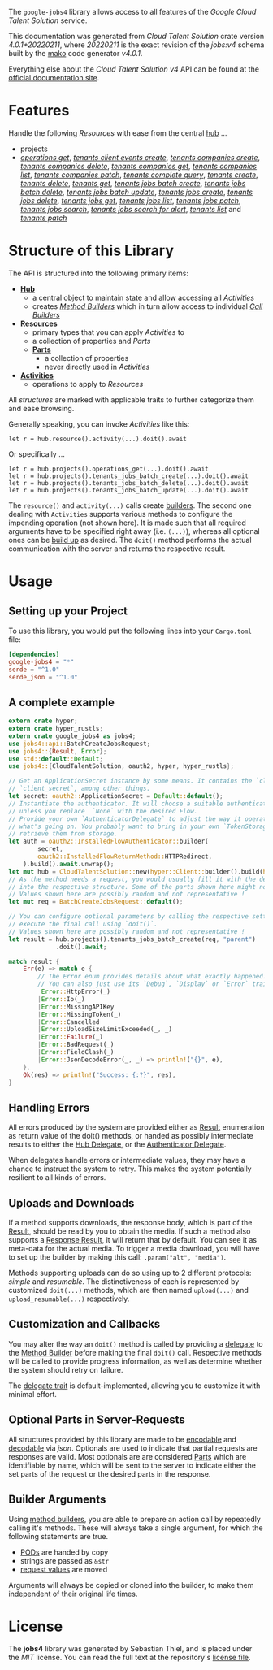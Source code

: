 <!---
DO NOT EDIT !
This file was generated automatically from 'src/generator/templates/api/README.md.mako'
DO NOT EDIT !
-->
The `google-jobs4` library allows access to all features of the *Google Cloud Talent Solution* service.

This documentation was generated from *Cloud Talent Solution* crate version *4.0.1+20220211*, where *20220211* is the exact revision of the *jobs:v4* schema built by the [mako](http://www.makotemplates.org/) code generator *v4.0.1*.

Everything else about the *Cloud Talent Solution* *v4* API can be found at the
[official documentation site](https://cloud.google.com/talent-solution/job-search/docs/).
# Features

Handle the following *Resources* with ease from the central [hub](https://docs.rs/google-jobs4/4.0.1+20220211/google_jobs4/CloudTalentSolution) ... 

* projects
 * [*operations get*](https://docs.rs/google-jobs4/4.0.1+20220211/google_jobs4/api::ProjectOperationGetCall), [*tenants client events create*](https://docs.rs/google-jobs4/4.0.1+20220211/google_jobs4/api::ProjectTenantClientEventCreateCall), [*tenants companies create*](https://docs.rs/google-jobs4/4.0.1+20220211/google_jobs4/api::ProjectTenantCompanyCreateCall), [*tenants companies delete*](https://docs.rs/google-jobs4/4.0.1+20220211/google_jobs4/api::ProjectTenantCompanyDeleteCall), [*tenants companies get*](https://docs.rs/google-jobs4/4.0.1+20220211/google_jobs4/api::ProjectTenantCompanyGetCall), [*tenants companies list*](https://docs.rs/google-jobs4/4.0.1+20220211/google_jobs4/api::ProjectTenantCompanyListCall), [*tenants companies patch*](https://docs.rs/google-jobs4/4.0.1+20220211/google_jobs4/api::ProjectTenantCompanyPatchCall), [*tenants complete query*](https://docs.rs/google-jobs4/4.0.1+20220211/google_jobs4/api::ProjectTenantCompleteQueryCall), [*tenants create*](https://docs.rs/google-jobs4/4.0.1+20220211/google_jobs4/api::ProjectTenantCreateCall), [*tenants delete*](https://docs.rs/google-jobs4/4.0.1+20220211/google_jobs4/api::ProjectTenantDeleteCall), [*tenants get*](https://docs.rs/google-jobs4/4.0.1+20220211/google_jobs4/api::ProjectTenantGetCall), [*tenants jobs batch create*](https://docs.rs/google-jobs4/4.0.1+20220211/google_jobs4/api::ProjectTenantJobBatchCreateCall), [*tenants jobs batch delete*](https://docs.rs/google-jobs4/4.0.1+20220211/google_jobs4/api::ProjectTenantJobBatchDeleteCall), [*tenants jobs batch update*](https://docs.rs/google-jobs4/4.0.1+20220211/google_jobs4/api::ProjectTenantJobBatchUpdateCall), [*tenants jobs create*](https://docs.rs/google-jobs4/4.0.1+20220211/google_jobs4/api::ProjectTenantJobCreateCall), [*tenants jobs delete*](https://docs.rs/google-jobs4/4.0.1+20220211/google_jobs4/api::ProjectTenantJobDeleteCall), [*tenants jobs get*](https://docs.rs/google-jobs4/4.0.1+20220211/google_jobs4/api::ProjectTenantJobGetCall), [*tenants jobs list*](https://docs.rs/google-jobs4/4.0.1+20220211/google_jobs4/api::ProjectTenantJobListCall), [*tenants jobs patch*](https://docs.rs/google-jobs4/4.0.1+20220211/google_jobs4/api::ProjectTenantJobPatchCall), [*tenants jobs search*](https://docs.rs/google-jobs4/4.0.1+20220211/google_jobs4/api::ProjectTenantJobSearchCall), [*tenants jobs search for alert*](https://docs.rs/google-jobs4/4.0.1+20220211/google_jobs4/api::ProjectTenantJobSearchForAlertCall), [*tenants list*](https://docs.rs/google-jobs4/4.0.1+20220211/google_jobs4/api::ProjectTenantListCall) and [*tenants patch*](https://docs.rs/google-jobs4/4.0.1+20220211/google_jobs4/api::ProjectTenantPatchCall)




# Structure of this Library

The API is structured into the following primary items:

* **[Hub](https://docs.rs/google-jobs4/4.0.1+20220211/google_jobs4/CloudTalentSolution)**
    * a central object to maintain state and allow accessing all *Activities*
    * creates [*Method Builders*](https://docs.rs/google-jobs4/4.0.1+20220211/google_jobs4/client::MethodsBuilder) which in turn
      allow access to individual [*Call Builders*](https://docs.rs/google-jobs4/4.0.1+20220211/google_jobs4/client::CallBuilder)
* **[Resources](https://docs.rs/google-jobs4/4.0.1+20220211/google_jobs4/client::Resource)**
    * primary types that you can apply *Activities* to
    * a collection of properties and *Parts*
    * **[Parts](https://docs.rs/google-jobs4/4.0.1+20220211/google_jobs4/client::Part)**
        * a collection of properties
        * never directly used in *Activities*
* **[Activities](https://docs.rs/google-jobs4/4.0.1+20220211/google_jobs4/client::CallBuilder)**
    * operations to apply to *Resources*

All *structures* are marked with applicable traits to further categorize them and ease browsing.

Generally speaking, you can invoke *Activities* like this:

```Rust,ignore
let r = hub.resource().activity(...).doit().await
```

Or specifically ...

```ignore
let r = hub.projects().operations_get(...).doit().await
let r = hub.projects().tenants_jobs_batch_create(...).doit().await
let r = hub.projects().tenants_jobs_batch_delete(...).doit().await
let r = hub.projects().tenants_jobs_batch_update(...).doit().await
```

The `resource()` and `activity(...)` calls create [builders][builder-pattern]. The second one dealing with `Activities` 
supports various methods to configure the impending operation (not shown here). It is made such that all required arguments have to be 
specified right away (i.e. `(...)`), whereas all optional ones can be [build up][builder-pattern] as desired.
The `doit()` method performs the actual communication with the server and returns the respective result.

# Usage

## Setting up your Project

To use this library, you would put the following lines into your `Cargo.toml` file:

```toml
[dependencies]
google-jobs4 = "*"
serde = "^1.0"
serde_json = "^1.0"
```

## A complete example

```Rust
extern crate hyper;
extern crate hyper_rustls;
extern crate google_jobs4 as jobs4;
use jobs4::api::BatchCreateJobsRequest;
use jobs4::{Result, Error};
use std::default::Default;
use jobs4::{CloudTalentSolution, oauth2, hyper, hyper_rustls};

// Get an ApplicationSecret instance by some means. It contains the `client_id` and 
// `client_secret`, among other things.
let secret: oauth2::ApplicationSecret = Default::default();
// Instantiate the authenticator. It will choose a suitable authentication flow for you, 
// unless you replace  `None` with the desired Flow.
// Provide your own `AuthenticatorDelegate` to adjust the way it operates and get feedback about 
// what's going on. You probably want to bring in your own `TokenStorage` to persist tokens and
// retrieve them from storage.
let auth = oauth2::InstalledFlowAuthenticator::builder(
        secret,
        oauth2::InstalledFlowReturnMethod::HTTPRedirect,
    ).build().await.unwrap();
let mut hub = CloudTalentSolution::new(hyper::Client::builder().build(hyper_rustls::HttpsConnectorBuilder::new().with_native_roots().https_or_http().enable_http1().enable_http2().build()), auth);
// As the method needs a request, you would usually fill it with the desired information
// into the respective structure. Some of the parts shown here might not be applicable !
// Values shown here are possibly random and not representative !
let mut req = BatchCreateJobsRequest::default();

// You can configure optional parameters by calling the respective setters at will, and
// execute the final call using `doit()`.
// Values shown here are possibly random and not representative !
let result = hub.projects().tenants_jobs_batch_create(req, "parent")
             .doit().await;

match result {
    Err(e) => match e {
        // The Error enum provides details about what exactly happened.
        // You can also just use its `Debug`, `Display` or `Error` traits
         Error::HttpError(_)
        |Error::Io(_)
        |Error::MissingAPIKey
        |Error::MissingToken(_)
        |Error::Cancelled
        |Error::UploadSizeLimitExceeded(_, _)
        |Error::Failure(_)
        |Error::BadRequest(_)
        |Error::FieldClash(_)
        |Error::JsonDecodeError(_, _) => println!("{}", e),
    },
    Ok(res) => println!("Success: {:?}", res),
}

```
## Handling Errors

All errors produced by the system are provided either as [Result](https://docs.rs/google-jobs4/4.0.1+20220211/google_jobs4/client::Result) enumeration as return value of
the doit() methods, or handed as possibly intermediate results to either the 
[Hub Delegate](https://docs.rs/google-jobs4/4.0.1+20220211/google_jobs4/client::Delegate), or the [Authenticator Delegate](https://docs.rs/yup-oauth2/*/yup_oauth2/trait.AuthenticatorDelegate.html).

When delegates handle errors or intermediate values, they may have a chance to instruct the system to retry. This 
makes the system potentially resilient to all kinds of errors.

## Uploads and Downloads
If a method supports downloads, the response body, which is part of the [Result](https://docs.rs/google-jobs4/4.0.1+20220211/google_jobs4/client::Result), should be
read by you to obtain the media.
If such a method also supports a [Response Result](https://docs.rs/google-jobs4/4.0.1+20220211/google_jobs4/client::ResponseResult), it will return that by default.
You can see it as meta-data for the actual media. To trigger a media download, you will have to set up the builder by making
this call: `.param("alt", "media")`.

Methods supporting uploads can do so using up to 2 different protocols: 
*simple* and *resumable*. The distinctiveness of each is represented by customized 
`doit(...)` methods, which are then named `upload(...)` and `upload_resumable(...)` respectively.

## Customization and Callbacks

You may alter the way an `doit()` method is called by providing a [delegate](https://docs.rs/google-jobs4/4.0.1+20220211/google_jobs4/client::Delegate) to the 
[Method Builder](https://docs.rs/google-jobs4/4.0.1+20220211/google_jobs4/client::CallBuilder) before making the final `doit()` call. 
Respective methods will be called to provide progress information, as well as determine whether the system should 
retry on failure.

The [delegate trait](https://docs.rs/google-jobs4/4.0.1+20220211/google_jobs4/client::Delegate) is default-implemented, allowing you to customize it with minimal effort.

## Optional Parts in Server-Requests

All structures provided by this library are made to be [encodable](https://docs.rs/google-jobs4/4.0.1+20220211/google_jobs4/client::RequestValue) and 
[decodable](https://docs.rs/google-jobs4/4.0.1+20220211/google_jobs4/client::ResponseResult) via *json*. Optionals are used to indicate that partial requests are responses 
are valid.
Most optionals are are considered [Parts](https://docs.rs/google-jobs4/4.0.1+20220211/google_jobs4/client::Part) which are identifiable by name, which will be sent to 
the server to indicate either the set parts of the request or the desired parts in the response.

## Builder Arguments

Using [method builders](https://docs.rs/google-jobs4/4.0.1+20220211/google_jobs4/client::CallBuilder), you are able to prepare an action call by repeatedly calling it's methods.
These will always take a single argument, for which the following statements are true.

* [PODs][wiki-pod] are handed by copy
* strings are passed as `&str`
* [request values](https://docs.rs/google-jobs4/4.0.1+20220211/google_jobs4/client::RequestValue) are moved

Arguments will always be copied or cloned into the builder, to make them independent of their original life times.

[wiki-pod]: http://en.wikipedia.org/wiki/Plain_old_data_structure
[builder-pattern]: http://en.wikipedia.org/wiki/Builder_pattern
[google-go-api]: https://github.com/google/google-api-go-client

# License
The **jobs4** library was generated by Sebastian Thiel, and is placed 
under the *MIT* license.
You can read the full text at the repository's [license file][repo-license].

[repo-license]: https://github.com/Byron/google-apis-rsblob/main/LICENSE.md

